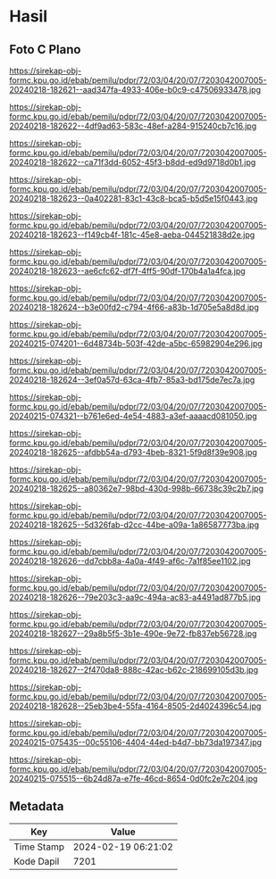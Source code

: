 # Hasil

## Foto C Plano

https://sirekap-obj-formc.kpu.go.id/ebab/pemilu/pdpr/72/03/04/20/07/7203042007005-20240218-182621--aad347fa-4933-406e-b0c9-c47506933478.jpg

https://sirekap-obj-formc.kpu.go.id/ebab/pemilu/pdpr/72/03/04/20/07/7203042007005-20240218-182622--4df9ad63-583c-48ef-a284-915240cb7c16.jpg

https://sirekap-obj-formc.kpu.go.id/ebab/pemilu/pdpr/72/03/04/20/07/7203042007005-20240218-182622--ca71f3dd-6052-45f3-b8dd-ed9d9718d0b1.jpg

https://sirekap-obj-formc.kpu.go.id/ebab/pemilu/pdpr/72/03/04/20/07/7203042007005-20240218-182623--0a402281-83c1-43c8-bca5-b5d5e15f0443.jpg

https://sirekap-obj-formc.kpu.go.id/ebab/pemilu/pdpr/72/03/04/20/07/7203042007005-20240218-182623--f149cb4f-181c-45e8-aeba-044521838d2e.jpg

https://sirekap-obj-formc.kpu.go.id/ebab/pemilu/pdpr/72/03/04/20/07/7203042007005-20240218-182623--ae6cfc62-df7f-4ff5-90df-170b4a1a4fca.jpg

https://sirekap-obj-formc.kpu.go.id/ebab/pemilu/pdpr/72/03/04/20/07/7203042007005-20240218-182624--b3e00fd2-c794-4f66-a83b-1d705e5a8d8d.jpg

https://sirekap-obj-formc.kpu.go.id/ebab/pemilu/pdpr/72/03/04/20/07/7203042007005-20240215-074201--6d48734b-503f-42de-a5bc-65982904e296.jpg

https://sirekap-obj-formc.kpu.go.id/ebab/pemilu/pdpr/72/03/04/20/07/7203042007005-20240218-182624--3ef0a57d-63ca-4fb7-85a3-bd175de7ec7a.jpg

https://sirekap-obj-formc.kpu.go.id/ebab/pemilu/pdpr/72/03/04/20/07/7203042007005-20240215-074321--b761e6ed-4e54-4883-a3ef-aaaacd081050.jpg

https://sirekap-obj-formc.kpu.go.id/ebab/pemilu/pdpr/72/03/04/20/07/7203042007005-20240218-182625--afdbb54a-d793-4beb-8321-5f9d8f39e908.jpg

https://sirekap-obj-formc.kpu.go.id/ebab/pemilu/pdpr/72/03/04/20/07/7203042007005-20240218-182625--a80362e7-98bd-430d-998b-66738c39c2b7.jpg

https://sirekap-obj-formc.kpu.go.id/ebab/pemilu/pdpr/72/03/04/20/07/7203042007005-20240218-182625--5d326fab-d2cc-44be-a09a-1a86587773ba.jpg

https://sirekap-obj-formc.kpu.go.id/ebab/pemilu/pdpr/72/03/04/20/07/7203042007005-20240218-182626--dd7cbb8a-4a0a-4f49-af6c-7a1f85ee1102.jpg

https://sirekap-obj-formc.kpu.go.id/ebab/pemilu/pdpr/72/03/04/20/07/7203042007005-20240218-182626--79e203c3-aa9c-494a-ac83-a4491ad877b5.jpg

https://sirekap-obj-formc.kpu.go.id/ebab/pemilu/pdpr/72/03/04/20/07/7203042007005-20240218-182627--29a8b5f5-3b1e-490e-9e72-fb837eb56728.jpg

https://sirekap-obj-formc.kpu.go.id/ebab/pemilu/pdpr/72/03/04/20/07/7203042007005-20240218-182627--2f470da8-888c-42ac-b62c-218699105d3b.jpg

https://sirekap-obj-formc.kpu.go.id/ebab/pemilu/pdpr/72/03/04/20/07/7203042007005-20240218-182628--25eb3be4-55fa-4164-8505-2d4024396c54.jpg

https://sirekap-obj-formc.kpu.go.id/ebab/pemilu/pdpr/72/03/04/20/07/7203042007005-20240215-075435--00c55106-4404-44ed-b4d7-bb73da197347.jpg

https://sirekap-obj-formc.kpu.go.id/ebab/pemilu/pdpr/72/03/04/20/07/7203042007005-20240215-075515--6b24d87a-e7fe-46cd-8654-0d0fc2e7c204.jpg


## Metadata

| Key        | Value               |
| ---------- | ------------------- |
| Time Stamp | 2024-02-19 06:21:02 |
| Kode Dapil | 7201                |



